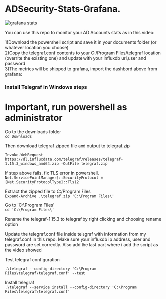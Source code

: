 # ADSecurity-Stats-Grafana.  
![grafana stats](https://github.com/lmakonem/ADSecurity-Stats-Grafana/blob/main/grafana-ad-stats.png)

You can use this repo to monitor your AD Accounts stats as in this video: <url to video>
  
  1)Download the powershell script and save it in your documents folder (or whatever location you choose)\
  2)Copy the telegraf.conf contents to your C:/Program Files/telegraf location (overrite the existing one) and update with your influxdb url,user and password\
  3)The metrics will be shipped to grafana, import the dashbord above from grafana:

### Install Telegraf in Windows steps

#  Important, run powershell as administrator
Go to the downloads folder  
`cd Downloads`

Then download telegraf zipped file and output to telegraf.zip  

`Invoke-WebRequest https://dl.influxdata.com/telegraf/releases/telegraf-1.15.3_windows_amd64.zip -OutFile telegraf.zip`

If step above fails, fix TLS error in powershell.  
`Net.ServicePointManager]::SecurityProtocol =[Net.SecurityProtocolType]::Tls12`

Extract the zipped file to C:/Program Files  
`Expand-Archive .\telegraf.zip 'C:\Program Files\'`

Go to 'C:\Program Files\'  
`cd 'C:\Program Files\'`

Rename the telegraf-1.15.3 to telegraf by right clicking and choosing rename option

Update the telegraf.conf file inside telegraf with information from my telegraf.conf in this repo. Make sure your influxdb ip address, user and password are set correctly. Also add the last part where i add the script as the video showed

Test telegraf configuration

`.\telegraf --config-directory 'C:\Program Files\telegraf\telegraf.conf' --test`

Install telegraf  
`.\telegraf --service install --config-directory 'C:\Program Files\telegraf\telegraf.conf'`
